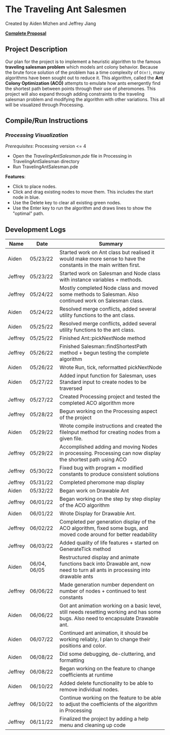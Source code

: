 # **The Traveling Ant Salesmen**

Created by Aiden Mizhen and Jeffrey Jiang

[**Complete
Proposal**](https://docs.google.com/document/d/1Vkc-bQuLZKICPwXoo_w7NjEORyUwMkhjVnNt5RsR-es/edit?usp=sharing)

## **Project Description**

Our plan for the project is to implement a heuristic algorithm to the famous **traveling salesman problem** which models
ant colony behavior. Because the brute force solution of the problem has a time complexity of `O(n!)`, many algorithms
have been sought out to reduce it. This algorithm, called the **Ant Colony Optimization (ACO)** attempts to emulate how
ants emergently find the shortest path between points through their use of pheromones. This project will also expand
through adding constraints to the traveling salesman problem and modifying the algorithm with other variations. This all
will be visualized through Processing.

## **Compile/Run Instructions**

[//]: # (### *Non-Visual Algorithm With Standard Input*)

[//]: # ()
[//]: # (* Compile Salesman.java.)

[//]: # (* Run without arguments.)

[//]: # (* Use standard input to populate the nodes. Write one coordinate per line and format as x,y. The first coordinate is the)

[//]: # (  start node.)

[//]: # (* Result will be printed to terminal.)

[//]: # ()
[//]: # (### *Non-Visual Algorithm With File Input*)

[//]: # ()
[//]: # (* Compile Salesman.java.)

[//]: # (* Run with the filename of the input file as the argument.)

[//]: # (* The file should be in the same directory as Salesman.java, and should be formatted with one coordinate as x,y per)

[//]: # (  line.)

### *Processing Visualization*

*Prerequisites*: Processing version <= 4 

* Open the *TravelingAntSalesman.pde* file in Processing in TravelingAntSalesman directory
* Run TravelingAntSalesman.pde

**Features**:

* Click to place nodes.
* Click and drag existing nodes to move them. This includes the start node in blue.
* Use the Delete key to clear all existing green nodes.
* Use the Enter key to run the algorithm and draws lines to show the "optimal" path. 

## **Development Logs**

| Name    | Date         | Summary                                                                                                                             |
| ------- | ------------ | ----------------------------------------------------------------------------------------------------------------------------------- |
| Aiden   | 05/23/22     | Started work on Ant class but realised it would make more sense to have the constants in the main written first.                    |
| Jeffrey | 05/23/22     | Started work on Salesman and Node class with instance variables + methods.                                                          |
| Jeffrey | 05/24/22     | Mostly completed Node class and moved some methods to Salesman. Also continued work on Salesman class.                              |
| Aiden   | 05/24/22     | Resolved merge conflicts, added several utility functions to the ant class.                                                         |
| Aiden   | 05/25/22     | Resolved merge conflicts, added several utility functions to the ant class.                                                         |
| Jeffrey | 05/25/22     | Finished Ant::pickNextNode method                                                                                                   |
| Jeffrey | 05/26/22     | Finished Salesman::findShortestPath method + begun testing the complete algorithm                                                   |
| Aiden   | 05/26/22     | Wrote Run, tick, reformatted pickNextNode                                                                                           |
| Aiden   | 05/27/22     | Added input function for Salesman, uses Standard input to create nodes to be traversed                                              |
| Jeffrey | 05/27/22     | Created Processing project and tested the completed ACO algorithm more                                                              |
| Jeffrey | 05/28/22     | Begun working on the Processing aspect of the project                                                                               |
| Aiden   | 05/29/22     | Wrote compile instructions and created the fileInput method for creating nodes from a given file.                                   |
| Jeffrey | 05/29/22     | Accomplished adding and moving Nodes in processing. Processing can now display the shortest path using ACO                          |
| Jeffrey | 05/30/22     | Fixed bug with program + modified constants to produce consistent solutions                                                         |
| Jeffrey | 05/31/22     | Completed pheromone map display                                                                                                     |
| Aiden   | 05/32/22     | Began work on Drawable Ant                                                                                                          |
| Jeffrey | 06/01/22     | Began working on the step by step display of the ACO algorithm                                                                      |
| Aiden   | 06/01/22     | Wrote Display for Drawable Ant.                                                                                                     |
| Jeffrey | 06/02/22     | Completed per generation display of the ACO algorithm, fixed some bugs, and moved code around for better readability                |
| Jeffrey | 06/03/22     | Added quality of life features + started on GenerateTick method                                                                     |
| Aiden   | 06/04, 06/05 | Restructured display and animate functions back into Drawable ant, now need to turn all ants in processing into drawable ants       |
| Jeffrey | 06/06/22     | Made generation number dependent on number of nodes + continued to test constants                                                   |
| Aiden   | 06/06/22     | Got ant animation working on a basic level, still needs resetting working and has some bugs. Also need to encapsulate Drawable ant. |
| Aiden   | 06/07/22     | Continued ant animation, it should be working reliably, I plan to change their positions and color.                                 |
| Aiden   | 06/08/22     | Did some debugging, de-cluttering, and formatting                                                                                   |
| Jeffrey | 06/08/22     | Began working on the feature to change coefficients at runtime                                                                      |
| Aiden   | 06/10/22     | Added delete functionality to be able to remove individual nodes.                                                                   |
| Jeffrey | 06/10/22     | Continue working on the feature to be able to adjust the coefficients of the algorithm in Processing                                |
| Jeffrey | 06/11/22     | Finalized the project by adding a help menu and cleaning up code                                                                    |